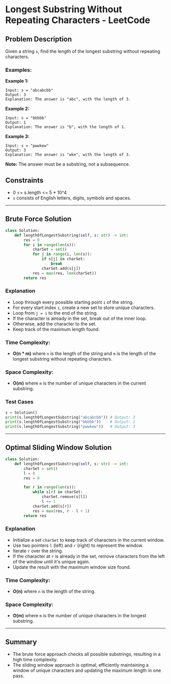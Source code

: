 # Longest Substring Without Repeating Characters - LeetCode

## Problem Description
Given a string `s`, find the length of the longest substring without repeating characters.

### Examples:

**Example 1:**
```
Input: s = "abcabcbb"
Output: 3
Explanation: The answer is "abc", with the length of 3.
```

**Example 2:**
```
Input: s = "bbbbb"
Output: 1
Explanation: The answer is "b", with the length of 1.
```

**Example 3:**
```
Input: s = "pwwkew"
Output: 3
Explanation: The answer is "wke", with the length of 3.
```

**Note:** The answer must be a substring, not a subsequence.

## Constraints
- 0 <= s.length <= 5 * 10^4
- `s` consists of English letters, digits, symbols and spaces.

---

## Brute Force Solution
```python
class Solution:
    def lengthOfLongestSubstring(self, s: str) -> int:
        res = 0
        for i in range(len(s)):
            charSet = set()
            for j in range(i, len(s)):
                if s[j] in charSet:
                    break
                charSet.add(s[j])
            res = max(res, len(charSet))
        return res
```

### Explanation
- Loop through every possible starting point `i` of the string.
- For every start index `i`, create a new set to store unique characters.
- Loop from `j = i` to the end of the string.
- If the character is already in the set, break out of the inner loop.
- Otherwise, add the character to the set.
- Keep track of the maximum length found.

### Time Complexity:
- **O(n * m)** where `n` is the length of the string and `m` is the length of the longest substring without repeating characters.

### Space Complexity:
- **O(m)** where `m` is the number of unique characters in the current substring.

### Test Cases
```python
s = Solution()
print(s.lengthOfLongestSubstring("abcabcbb")) # Output: 3
print(s.lengthOfLongestSubstring("bbbbb"))    # Output: 1
print(s.lengthOfLongestSubstring("pwwkew"))   # Output: 3
```

---

## Optimal Sliding Window Solution
```python
class Solution:
    def lengthOfLongestSubstring(self, s: str) -> int:
        charSet = set()
        l = 0
        res = 0

        for r in range(len(s)):
            while s[r] in charSet:
                charSet.remove(s[l])
                l += 1
            charSet.add(s[r])
            res = max(res, r - l + 1)
        return res
```

### Explanation
- Initialize a set `charSet` to keep track of characters in the current window.
- Use two pointers `l` (left) and `r` (right) to represent the window.
- Iterate `r` over the string.
- If the character at `r` is already in the set, remove characters from the left of the window until it's unique again.
- Update the result with the maximum window size found.

### Time Complexity:
- **O(n)** where `n` is the length of the string.

### Space Complexity:
- **O(m)** where `m` is the number of unique characters in the longest substring.

---

## Summary
- The brute force approach checks all possible substrings, resulting in a high time complexity.
- The sliding window approach is optimal, efficiently maintaining a window of unique characters and updating the maximum length in one pass.
